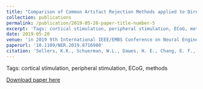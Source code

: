 ```yaml
---
title: "Comparison of Common Artifact Rejection Methods applied to Direct Cortical and Peripheral Stimulation in Human ECoG."
collection: publications
permalink: /publication/2019-05-20-paper-title-number-5
excerpt: 'Tags: cortical stimulation, peripheral stimulation, ECoG, methods'
date: 2019-05-20
venue: 'in 2019 9th International IEEE/EMBS Conference on Neural Engineering (NER)'
paperurl: '10.1109/NER.2019.8716980'
citation: 'Sellers, K.K., Schuerman, W.L., Dawes, H. E., Chang, E. F., &amp; Leonard, M. K., (2019). &quot;Comparison of Common Artifact Rejection Methods applied to Direct Cortical and Peripheral Stimulation in Human ECoG.&quot; In <i>2019 9th International IEEE/EMBS Conference on Neural Engineering (NER)</i>, Mar. 2019, pp. 77–80'
---
```

Tags: cortical stimulation, peripheral stimulation, ECoG, methods

[Download paper here](10.1109/NER.2019.8716980)

